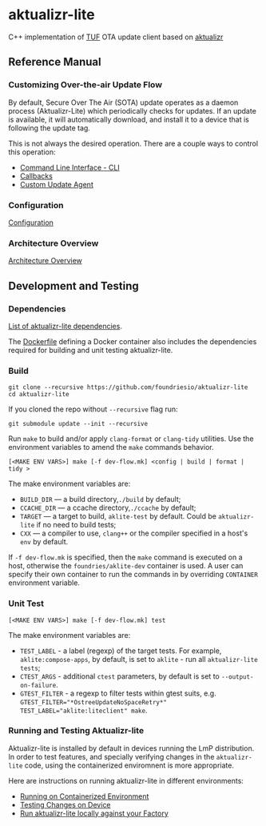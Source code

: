 # aktualizr-lite

C++ implementation of [TUF](https://theupdateframework.io/) OTA update client based on [aktualizr](https://github.com/advancedtelematic/aktualizr)


## Reference Manual

### Customizing Over-the-air Update Flow

By default, Secure Over The Air (SOTA) update operates as a daemon process (Aktualizr-Lite) which periodically checks for updates. If an update is available, it will automatically download, and install it to a device that is following the update tag.

This is not always the desired operation. There are a couple ways to control this operation:

* [Command Line Interface - CLI](./docs/command-line-interface.md)
* [Callbacks](./docs/callbacks.md)
* [Custom Update Agent](./docs/custom-client.md)


### Configuration

[Configuration](./docs/configuration.md)


### Architecture Overview

[Architecture Overview](./docs/architecture.md)


## Development and Testing


### Dependencies

[List of aktualizr-lite dependencies](https://github.com/advancedtelematic/aktualizr#dependencies).

The [Dockerfile](./docker/Dockerfile) defining a Docker container also includes the dependencies required for building and unit testing aktualizr-lite.

### Build

```
git clone --recursive https://github.com/foundriesio/aktualizr-lite
cd aktualizr-lite
```

If you cloned the repo without `--recursive` flag run:

```
git submodule update --init --recursive
```

Run `make` to build and/or apply `clang-format` or `clang-tidy` utilities.
Use the environment variables to amend the `make` commands behavior.

```
[<MAKE ENV VARS>] make [-f dev-flow.mk] <config | build | format | tidy >
```

The make environment variables are:

*  `BUILD_DIR` — a build directory,`./build` by default;
*  `CCACHE_DIR` — a ccache directory,`./ccache` by default;
*  `TARGET` — a target to build, `aklite-test` by default. Could be `aktualizr-lite` if no need to build tests;
*  `CXX` — a compiler to use, `clang++` or the compiler specified in a host's `env` by default.

If `-f dev-flow.mk` is specified, then the `make` command is executed on a host, otherwise the `foundries/aklite-dev` container is used.
A user can specify their own container to run the commands in by overriding `CONTAINER` environment variable.

### Unit Test

```
[<MAKE ENV VARS>] make [-f dev-flow.mk] test
```

The make environment variables are:

*  `TEST_LABEL` - a label (regexp) of the target tests. For example, `aklite:compose-apps`, by default, is set to `aklite` - run all `aktualizr-lite tests`;
*  `CTEST_ARGS` - additional `ctest` parameters, by default is set to `--output-on-failure`.
*  `GTEST_FILTER` - a regexp to filter tests within gtest suits, e.g. `GTEST_FILTER="*OstreeUpdateNoSpaceRetry*" TEST_LABEL="aklite:liteclient" make`.


### Running and Testing Aktualizr-lite 

Aktualizr-lite is installed by default in devices running the LmP distribution.
In order to test features, and specially verifying changes in the `aktualizr-lite` code,
using the containerized enviromnent is more appropriate.

Here are instructions on running aktualizr-lite in different environments:
* [Running on Containerized Environment](./docs/development-container.md)
* [Testing Changes on Device](./docs/testing-changes-on-device.md)
* [Run aktualizr-lite locally against your Factory](./docs/how-to-run-locally.md)
